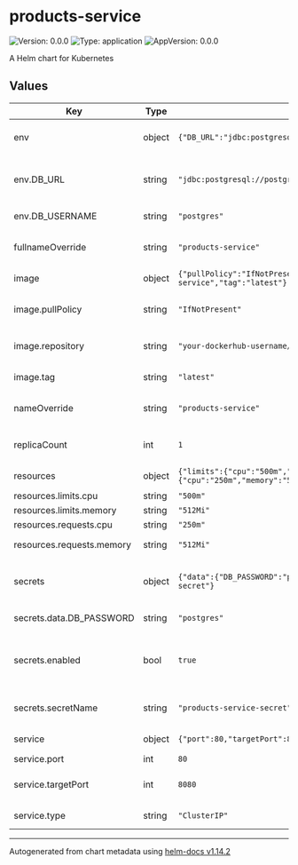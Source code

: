 # products-service

![Version: 0.0.0](https://img.shields.io/badge/Version-0.0.0-informational?style=flat-square) ![Type: application](https://img.shields.io/badge/Type-application-informational?style=flat-square) ![AppVersion: 0.0.0](https://img.shields.io/badge/AppVersion-0.0.0-informational?style=flat-square)

A Helm chart for Kubernetes

## Values

| Key | Type | Default | Description |
|-----|------|---------|-------------|
| env | object | `{"DB_URL":"jdbc:postgresql://postgres:5432/template_db","DB_USERNAME":"postgres"}` | Environment variables configuration |
| env.DB_URL | string | `"jdbc:postgresql://postgres:5432/template_db"` | Database URL for PostgreSQL connection |
| env.DB_USERNAME | string | `"postgres"` | Database username |
| fullnameOverride | string | `"products-service"` | Override the full name of the chart |
| image | object | `{"pullPolicy":"IfNotPresent","repository":"your-dockerhub-username/products-service","tag":"latest"}` | Image configuration |
| image.pullPolicy | string | `"IfNotPresent"` | Docker image pull policy |
| image.repository | string | `"your-dockerhub-username/products-service"` | Docker image repository |
| image.tag | string | `"latest"` | Docker image tag |
| nameOverride | string | `"products-service"` | Override the name of the chart |
| replicaCount | int | `1` | Number of replicas to deploy |
| resources | object | `{"limits":{"cpu":"500m","memory":"512Mi"},"requests":{"cpu":"250m","memory":"512Mi"}}` | Resource configuration |
| resources.limits.cpu | string | `"500m"` | CPU limit |
| resources.limits.memory | string | `"512Mi"` | Memory limit |
| resources.requests.cpu | string | `"250m"` | CPU request |
| resources.requests.memory | string | `"512Mi"` | Memory request |
| secrets | object | `{"data":{"DB_PASSWORD":"postgres"},"enabled":true,"secretName":"products-service-secret"}` | Secret configuration for sensitive data |
| secrets.data.DB_PASSWORD | string | `"postgres"` | Database password |
| secrets.enabled | bool | `true` | Enable Kubernetes secrets for sensitive data |
| secrets.secretName | string | `"products-service-secret"` | Name of the Kubernetes secret |
| service | object | `{"port":80,"targetPort":8080,"type":"ClusterIP"}` | Service configuration |
| service.port | int | `80` | Service port |
| service.targetPort | int | `8080` | Target port for the application |
| service.type | string | `"ClusterIP"` | Kubernetes service type |

----------------------------------------------
Autogenerated from chart metadata using [helm-docs v1.14.2](https://github.com/norwoodj/helm-docs/releases/v1.14.2)
